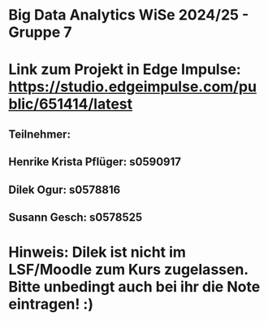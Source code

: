 # Big Data Analytics WiSe 2024/25 - Gruppe 7
# Link zum Projekt in Edge Impulse: https://studio.edgeimpulse.com/public/651414/latest

## Teilnehmer:

## Henrike Krista Pflüger: s0590917​

## Dilek Ogur: s0578816

## Susann Gesch: s0578525


# Hinweis: Dilek ist nicht im LSF/Moodle zum Kurs zugelassen. Bitte unbedingt auch bei ihr die Note eintragen! :)
